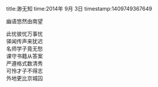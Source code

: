 title:渺无知
time:2014年 9月 3日
timestamp:1409749367649

幽语悠然由南望<div>此忧彼忧万事忧</div><div>驿闻传声来犹迟</div><div>名师学子竟无愁</div><div>课守书籍从答案</div><div>严遵格式数清秀</div><div>可怜才子不得志</div><div>外地更比京城囚</div>